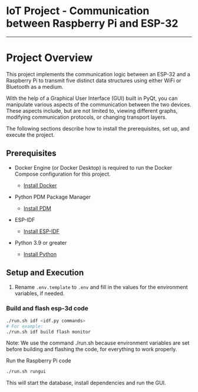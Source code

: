 # IoT Project - Communication between Raspberry Pi and ESP-32

---

# Project Overview

This project implements the communication logic between an ESP-32 and a Raspberry Pi to transmit five distinct data structures using either WiFi or Bluetooth as a medium.

With the help of a Graphical User Interface (GUI) built in PyQt, you can manipulate various aspects of the communication between the two devices. These aspects include, but are not limited to, viewing different graphs, modifying communication protocols, or changing transport layers.

The following sections describe how to install the prerequisites, set up, and execute the project.


## Prerequisites

-   Docker Engine (or Docker Desktop) is required to run the Docker Compose configuration for this project.

    -   [Install Docker](https://docs.docker.com/desktop/)

-   Python PDM Package Manager

    -   [Install PDM](https://pdm.fming.dev/latest/#installation)

-   ESP-IDF

    -   [Install ESP-IDF](https://docs.espressif.com/projects/esp-idf/en/latest/esp32/get-started/)

-   Python 3.9 or greater
    -   [Install Python](https://www.python.org/downloads/)

## Setup and Execution

1. Rename `.env.template` to `.env` and fill in the values for the environment variables, if needed.

### Build and flash esp-3d code

```bash
./run.sh idf <idf.py commands>
# For example:
./run.sh idf build flash monitor
```

Note: We use the command ./run.sh because environment variables are set before building and flashing the code, for everything to work properly.

Run the Raspberry Pi code

```bash
./run.sh rungui
```

This will start the database, install dependencies and run the GUI.
